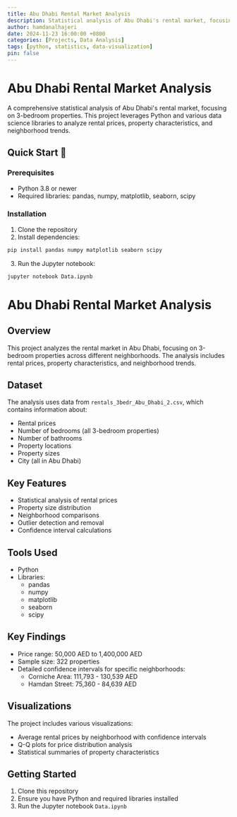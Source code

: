 ```yaml
---
title: Abu Dhabi Rental Market Analysis
description: Statistical analysis of Abu Dhabi's rental market, focusing on 3-bedroom properties across different neighborhoods.
author: hamdanalhajeri
date: 2024-11-23 16:00:00 +0800
categories: [Projects, Data Analysis]
tags: [python, statistics, data-visualization]
pin: false
---
```


# Abu Dhabi Rental Market Analysis

A comprehensive statistical analysis of Abu Dhabi's rental market, focusing on 3-bedroom properties. This project leverages Python and various data science libraries to analyze rental prices, property characteristics, and neighborhood trends.

## Quick Start 🚀

### Prerequisites
- Python 3.8 or newer
- Required libraries: pandas, numpy, matplotlib, seaborn, scipy

### Installation

1. Clone the repository
2. Install dependencies:
```bash
pip install pandas numpy matplotlib seaborn scipy
```
3. Run the Jupyter notebook:
```bash
jupyter notebook Data.ipynb
```

# Abu Dhabi Rental Market Analysis

## Overview
This project analyzes the rental market in Abu Dhabi, focusing on 3-bedroom properties across different neighborhoods. The analysis includes rental prices, property characteristics, and neighborhood trends.

## Dataset
The analysis uses data from `rentals_3bedr_Abu_Dhabi_2.csv`, which contains information about:
- Rental prices
- Number of bedrooms (all 3-bedroom properties)
- Number of bathrooms
- Property locations
- Property sizes
- City (all in Abu Dhabi)

## Key Features
- Statistical analysis of rental prices
- Property size distribution
- Neighborhood comparisons
- Outlier detection and removal
- Confidence interval calculations

## Tools Used
- Python
- Libraries:
  - pandas
  - numpy
  - matplotlib
  - seaborn
  - scipy

## Key Findings
- Price range: 50,000 AED to 1,400,000 AED
- Sample size: 322 properties
- Detailed confidence intervals for specific neighborhoods:
  - Corniche Area: 111,793 - 130,539 AED
  - Hamdan Street: 75,360 - 84,639 AED

## Visualizations
The project includes various visualizations:
- Average rental prices by neighborhood with confidence intervals
- Q-Q plots for price distribution analysis
- Statistical summaries of property characteristics

## Getting Started
1. Clone this repository
2. Ensure you have Python and required libraries installed
3. Run the Jupyter notebook `Data.ipynb`
